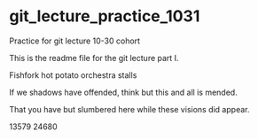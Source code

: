 # git_lecture_practice_1031
Practice for git lecture 10-30 cohort

This is the readme file for the git lecture part I.

Fishfork hot potato orchestra stalls

If we shadows have offended, think but this and all is mended.

That you have but slumbered here while these visions did appear.

13579
24680
